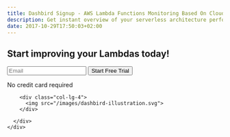 ```yaml
---
title: Dashbird Signup - AWS Lambda Functions Monitoring Based On CloudWatch Logs
description: Get instant overview of your serverless architecture performance, find problems in your lambda functions and fix them in real-time. 
date: 2017-10-29T17:50:03+02:00
---
```


<section class="container-fluid dark-bg pt-5 pb-5">
  <div class="row justify-content-md-center">
    <div class="col-lg-10">
      <div class="row justify-content-md-center align-items-center">
        <div class="col-lg-6">
          <h2>Start improving your Lambdas today!</h2>
          <div class="pt-2 pr-5">
            <form method="post" action="https://app.dashbird.io/auth/register">
              <label class="input-group">
                  <input type="email" class="form-control" placeholder='Email' name="email" required>
                  <button class="input-group-addon" id='signup'>Start Free Trial</button>
              </label>
            </form>
            <p class="text-center gray small">No credit card required</p>
          </div>
        </div>

        <div class="col-lg-4">
          <img src="/images/dashbird-illustration.svg">
        </div>

      </div>
    </div>
  </div>
</section>
